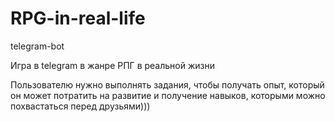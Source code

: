 # RPG-in-real-life
telegram-bot

Игра в telegram в жанре РПГ в реальной жизни

Пользователю нужно выполнять задания, чтобы получать опыт, который он может потратить на развитие и получение навыков, которыми можно похвастаться перед друзьями)))
